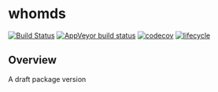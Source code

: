 # whomds

[![Build Status](https://travis-ci.com/lindsayevanslee/whomds.svg?branch=master)](https://travis-ci.com/lindsayevanslee/whomds)
[![AppVeyor build status](https://ci.appveyor.com/api/projects/status/github/lindsayevanslee/whomds?branch=master&svg=true)](https://ci.appveyor.com/project/lindsayevanslee/whomds)
[![codecov](https://codecov.io/gh/lindsayevanslee/whomds/branch/master/graph/badge.svg)](https://codecov.io/gh/lindsayevanslee/whomds)
[![lifecycle](https://img.shields.io/badge/lifecycle-experimental-orange.svg)](https://www.tidyverse.org/lifecycle/#experimental)

## Overview

A draft package version